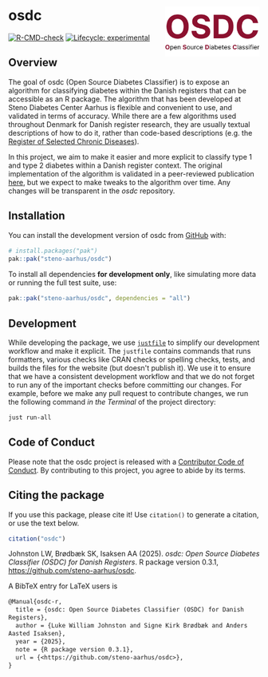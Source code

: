 # osdc <a href="https://steno-aarhus.github.io/osdc/"><img src="man/figures/logo.png" align="right" height="100"/></a>

<!-- badges: start -->

[![R-CMD-check](https://github.com/steno-aarhus/osdc/actions/workflows/build.yaml/badge.svg)](https://github.com/steno-aarhus/osdc/actions/workflows/build.yaml)
[![Lifecycle:
experimental](https://img.shields.io/badge/lifecycle-experimental-orange.svg)](https://lifecycle.r-lib.org/articles/stages.html#experimental)

<!-- badges: end -->

## Overview

The goal of osdc (Open Source Diabetes Classifier) is to expose an
algorithm for classifying diabetes within the Danish registers that can
be accessible as an R package. The algorithm that has been developed at
Steno Diabetes Center Aarhus is flexible and convenient to use, and
validated in terms of accuracy. While there are a few algorithms used
throughout Denmark for Danish register research, they are usually
textual descriptions of how to do it, rather than code-based
descriptions (e.g. the [Register of Selected Chronic
Diseases](https://www.esundhed.dk/-/media/Files/Publikationer/Emner/Operationer-og-diagnoser/Udvalgte-kroniske-sygdomme-svaere-psykiske-lidelser/Algoritmer-for-Udvalgte-Kroniske-Sygdomme-og-svre-psykiske-lidelser-RUKS-2022.ashx)).

In this project, we aim to make it easier and more explicit to classify
type 1 and type 2 diabetes within a Danish register context. The
original implementation of the algorithm is validated in a peer-reviewed
publication [here](https://doi.org/10.2147/clep.s407019), but we expect
to make tweaks to the algorithm over time. Any changes will be
transparent in the *osdc* repository.

## Installation

You can install the development version of osdc from
[GitHub](https://github.com/) with:

``` r
# install.packages("pak")
pak::pak("steno-aarhus/osdc")
```

To install all dependencies **for development only**, like simulating
more data or running the full test suite, use:

``` r
pak::pak("steno-aarhus/osdc", dependencies = "all")
```

## Development

While developing the package, we use [`justfile`](https://just.systems/)
to simplify our development workflow and make it explicit. The
`justfile` contains commands that runs formatters, various checks like
CRAN checks or spelling checks, tests, and builds the files for the
website (but doesn't publish it). We use it to ensure that we have a
consistent development workflow and that we do not forget to run any of
the important checks before committing our changes. For example, before
we make any pull request to contribute changes, we run the following
command *in the Terminal* of the project directory:

``` bash
just run-all
```

## Code of Conduct

Please note that the osdc project is released with a [Contributor Code
of
Conduct](https://contributor-covenant.org/version/2/1/CODE_OF_CONDUCT.html).
By contributing to this project, you agree to abide by its terms.

## Citing the package

If you use this package, please cite it! Use `citation()` to generate a 
citation, or use the text below.

``` r
citation("osdc")
```

Johnston LW, Brødbæk SK, Isaksen AA (2025). *osdc: Open Source Diabetes
Classifier (OSDC) for Danish Registers*. R package version 0.3.1,
<https://github.com/steno-aarhus/osdc>.

A BibTeX entry for LaTeX users is

```
@Manual{osdc-r,
  title = {osdc: Open Source Diabetes Classifier (OSDC) for Danish Registers},
  author = {Luke William Johnston and Signe Kirk Brødbæk and Anders Aasted Isaksen},
  year = {2025},
  note = {R package version 0.3.1},
  url = {<https://github.com/steno-aarhus/osdc>},
}
```
